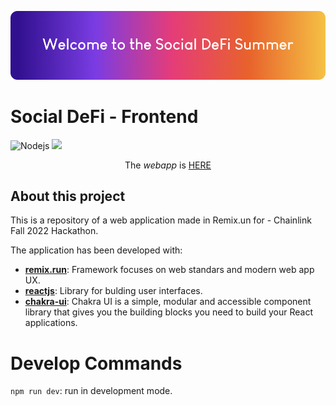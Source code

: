 <p align="center">
 <a href="https://socialdefi3.fly.dev/"><img src="public/assets/images/header.png" ></a>
</p>

# Social DeFi - Frontend

<p>
    <img alt="Nodejs" src="https://img.shields.io/badge/-ReactJs-61DAFB?style=flat-square&logo=react&logoColor=white"/>
    <img src="https://img.shields.io/badge/socialdefi-v1.0.0-3A0CA3">
</p>

<p align="center">The <i>webapp</i> is <a href='https://socialdefi3.fly.dev/'>HERE</a>

## About this project

This is a repository of a web application made in Remix.un for - Chainlink Fall 2022 Hackathon.

The application has been developed with:

- **[remix.run](https://remix.run/)**: Framework focuses on web standars and modern web app UX.
- **[reactjs](https://reactjs.org/)**: Library for bulding user interfaces.
- **[chakra-ui](https://chakra-ui.com/)**: Chakra UI is a simple, modular and accessible component library that gives you the building blocks you need to build your React applications.

# Develop Commands

`npm run dev`: run in development mode.

